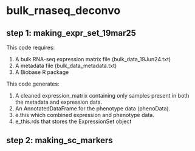 # bulk_rnaseq_deconvo


## step 1: making_expr_set_19mar25
This code requires: 
1. A bulk RNA-seq expression matrix file (bulk_data_19Jun24.txt)
2. A metadata file (bulk_data_metadata.txt)
3. A Biobase R package

This code generates:
1. A cleaned expression_matrix containing only samples present in both the metadata and expression data.
2. An AnnotatedDataFrame for the phenotype data (phenoData).
3. e.this which combined expression and phenotype data.
4. e_this.rds that stores the ExpressionSet object 

## step 2: making_sc_markers

